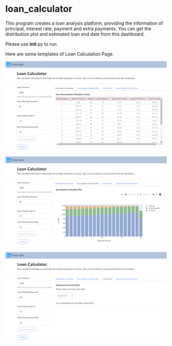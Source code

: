 # loan_calculator

This program creates a loan analysis platform, providing the information of principal, interest rate, payment and extra payments. You can get the distribution plot and estimated loan end date from this dashboard.

Please use __init__.py to run.

Here are some templates of Loan Calculation Page.

![image](https://github.com/ShXIE-28/loan_calculator/blob/main/templates/t1.png)

![image](https://github.com/ShXIE-28/loan_calculator/blob/main/templates/t2.png)

![image](https://github.com/ShXIE-28/loan_calculator/blob/main/templates/t3.png)
